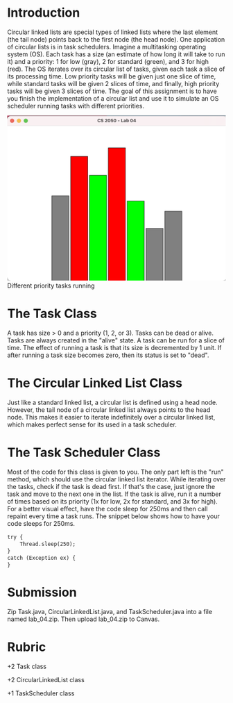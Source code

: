 # Introduction

Circular linked lists are special types of linked lists where the last element (the tail node) points back to the first node (the head node).  One application of circular lists is in task schedulers. Imagine a multitasking operating system (OS). Each task has a size (an estimate of how long it will take to run it) and a priority: 1 for low (gray), 2 for standard (green), and 3 for high (red). The OS iterates over its circular list of tasks, given each task a slice of its processing time. Low priority tasks will be given just one slice of time, while standard tasks will be given 2 slices of time, and finally, high priority tasks will be given 3 slices of time. The goal of this assignment is to have you finish the implementation of a circular list and use it to simulate an OS scheduler running tasks with different priorities. 

![pic1.png](pics/pic1.png)
Different priority tasks running

# The Task Class 

A task has size > 0 and a priority (1, 2, or 3). Tasks can be dead or alive. Tasks are always created in the "alive" state. A task can be run for a slice of time. The effect of running a task is that its size is decremented by 1 unit. If after running a task size becomes zero, then its status is set to "dead". 

# The Circular Linked List Class 

Just like a standard linked list, a circular list is defined using a head node.  However, the tail node of a circular linked list always points to the head node.  This makes it easier to iterate indefinitely over a circular linked list, which makes perfect sense for its used in a task scheduler. 

# The Task Scheduler Class

Most of the code for this class is given to you.  The only part left is the "run" method, which should use the circular linked list iterator. While iterating over the tasks, check if the task is dead first. If that's the case, just ignore the task and move to the next one in the list.  If the task is alive, run it a number of times based on its priority (1x for low, 2x for standard, and 3x for high). For a better visual effect, have the code sleep for 250ms and then call repaint every time a task runs. The snippet below shows how to have your code sleeps for 250ms. 

```
try {
    Thread.sleep(250);
}
catch (Exception ex) {
}
```

# Submission

Zip Task.java, CircularLinkedList.java, and TaskScheduler.java into a file named lab_04.zip.  Then upload lab_04.zip to Canvas. 

# Rubric

+2 Task class

+2 CircularLinkedList class

+1 TaskScheduler class

